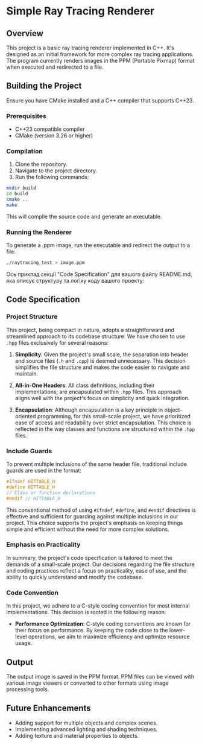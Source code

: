 
# Simple Ray Tracing Renderer

## Overview
This project is a basic ray tracing renderer implemented in C++. It's designed as an initial framework for more complex ray tracing applications. The program currently renders images in the PPM (Portable Pixmap) format when executed and redirected to a file.

## Building the Project
Ensure you have CMake installed and a C++ compiler that supports C++23.

### Prerequisites
- C++23 compatible compiler
- CMake (version 3.26 or higher)

### Compilation
1. Clone the repository.
2. Navigate to the project directory.
3. Run the following commands:

```bash
mkdir build
cd build
cmake ..
make
```

This will compile the source code and generate an executable.

### Running the Renderer
To generate a .ppm image, run the executable and redirect the output to a file:

```bash
./raytracing_test > image.ppm
```
Ось приклад секції "Code Specification" для вашого файлу README.md, яка описує структуру та логіку коду вашого проекту:


## Code Specification

### Project Structure
This project, being compact in nature, adopts a straightforward and streamlined approach to its codebase structure. We have chosen to use `.hpp` files exclusively for several reasons:

1. **Simplicity**: Given the project's small scale, the separation into header and source files (`.h` and `.cpp`) is deemed unnecessary. This decision simplifies the file structure and makes the code easier to navigate and maintain.

2. **All-in-One Headers**: All class definitions, including their implementations, are encapsulated within `.hpp` files. This approach aligns well with the project's focus on simplicity and quick integration.

3. **Encapsulation**: Although encapsulation is a key principle in object-oriented programming, for this small-scale project, we have prioritized ease of access and readability over strict encapsulation. This choice is reflected in the way classes and functions are structured within the `.hpp` files.

### Include Guards
To prevent multiple inclusions of the same header file, traditional include guards are used in the format:

```cpp
#ifndef HITTABLE_H
#define HITTABLE_H
// Class or function declarations
#endif // HITTABLE_H
```

This conventional method of using `#ifndef`, `#define`, and `#endif` directives is effective and sufficient for guarding against multiple inclusions in our project. This choice supports the project's emphasis on keeping things simple and efficient without the need for more complex solutions.

### Emphasis on Practicality
In summary, the project's code specification is tailored to meet the demands of a small-scale project. Our decisions regarding the file structure and coding practices reflect a focus on practicality, ease of use, and the ability to quickly understand and modify the codebase.

### Code Convention

In this project, we adhere to a C-style coding convention for most internal implementations. This decision is rooted in the following reason:

- **Performance Optimization**: C-style coding conventions are known for their focus on performance. By keeping the code close to the lower-level operations, we aim to maximize efficiency and optimize resource usage.

## Output
The output image is saved in the PPM format. PPM files can be viewed with various image viewers or converted to other formats using image processing tools.

## Future Enhancements
- Adding support for multiple objects and complex scenes.
- Implementing advanced lighting and shading techniques.
- Adding texture and material properties to objects.
